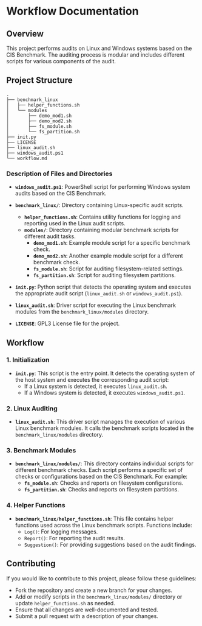 # Workflow Documentation

## Overview

This project performs audits on Linux and Windows systems based on the CIS Benchmark. The auditing process is modular and includes different scripts for various components of the audit.

## Project Structure
```
.
├── benchmark_linux
│   ├── helper_functions.sh
│   └── modules
│       ├── demo_mod1.sh
│       ├── demo_mod2.sh
│       ├── fs_module.sh
│       └── fs_partition.sh
├── init.py
├── LICENSE
├── linux_audit.sh
├── windows_audit.ps1
└── workflow.md
```

### Description of Files and Directories

- **`windows_audit.ps1`**: PowerShell script for performing Windows system audits based on the CIS Benchmark.

- **`benchmark_linux/`**: Directory containing Linux-specific audit scripts.
  - **`helper_functions.sh`**: Contains utility functions for logging and reporting used in the Linux audit scripts.
  - **`modules/`**: Directory containing modular benchmark scripts for different audit tasks.
    - **`demo_mod1.sh`**: Example module script for a specific benchmark check.
    - **`demo_mod2.sh`**: Another example module script for a different benchmark check.
    - **`fs_module.sh`**: Script for auditing filesystem-related settings.
    - **`fs_partition.sh`**: Script for auditing filesystem partitions.

- **`init.py`**: Python script that detects the operating system and executes the appropriate audit script (`linux_audit.sh` or `windows_audit.ps1`).

- **`linux_audit.sh`**: Driver script for executing the Linux benchmark modules from the `benchmark_linux/modules` directory.

- **`LICENSE`**: GPL3 License file for the project.

## Workflow

### 1. Initialization

- **`init.py`**: This script is the entry point. It detects the operating system of the host system and executes the corresponding audit script:
  - If a Linux system is detected, it executes `linux_audit.sh`.
  - If a Windows system is detected, it executes `windows_audit.ps1`.

### 2. Linux Auditing

- **`linux_audit.sh`**: This driver script manages the execution of various Linux benchmark modules. It calls the benchmark scripts located in the `benchmark_linux/modules` directory.

### 3. Benchmark Modules

- **`benchmark_linux/modules/`**: This directory contains individual scripts for different benchmark checks. Each script performs a specific set of checks or configurations based on the CIS Benchmark. For example:
  - **`fs_module.sh`**: Checks and reports on filesystem configurations.
  - **`fs_partition.sh`**: Checks and reports on filesystem partitions.

### 4. Helper Functions

- **`benchmark_linux/helper_functions.sh`**: This file contains helper functions used across the Linux benchmark scripts. Functions include:
  - `Log()`: For logging messages.
  - `Report()`: For reporting the audit results.
  - `Suggestion()`: For providing suggestions based on the audit findings.

## Contributing

If you would like to contribute to this project, please follow these guidelines:
- Fork the repository and create a new branch for your changes.
- Add or modify scripts in the `benchmark_linux/modules/` directory or update `helper_functions.sh` as needed.
- Ensure that all changes are well-documented and tested.
- Submit a pull request with a description of your changes.

